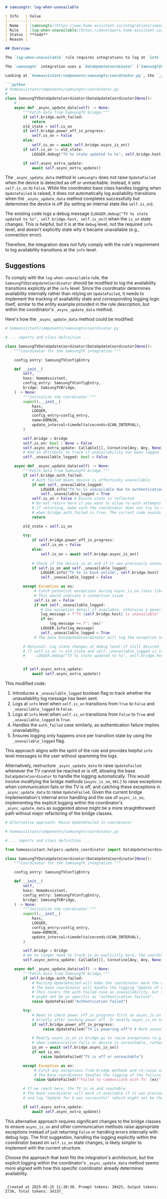 ```markdown
# samsungtv: log-when-unavailable

| Info   | Value                                                                    |
|--------|--------------------------------------------------------------------------|
| Name   | [samsungtv](https://www.home-assistant.io/integrations/samsungtv/) |
| Rule   | [log-when-unavailable](https://developers.home-assistant.io/docs/core/integration-quality-scale/rules/log-when-unavailable)                                                     |
| Status | **todo**                                                                 |
| Reason |                                                                          |

## Overview

The `log-when-unavailable` rule requires integrations to log at `info` level when a device or service becomes unavailable, and again when it becomes available, logging each transition only once to avoid spamming the logs. This rule is applicable to the `samsungtv` integration as it interacts with an external device (the TV) that can become unavailable due to various reasons (e.g., network issues, being powered off).

The `samsungtv` integration uses a `DataUpdateCoordinator` (`SamsungTVDataUpdateCoordinator` in `coordinator.py`). The standard pattern for coordinators to comply with this rule is to raise `UpdateFailed` within the `_async_update_data` method when the device/service is unavailable. The `DataUpdateCoordinator` base class then handles the required logging (once when transitioning to unavailable, once when transitioning back to available, both at `info` level).

Looking at `homeassistant/components/samsungtv/coordinator.py`, the `_async_update_data` method fetches the device's power state using `await self.bridge.async_is_on()`. It then updates the `self.is_on` attribute based on the result.

```python
# homeassistant/components/samsungtv/coordinator.py
# ...
class SamsungTVDataUpdateCoordinator(DataUpdateCoordinator[None]):
    # ...
    async def _async_update_data(self) -> None:
        """Fetch data from SamsungTV bridge."""
        if self.bridge.auth_failed:
            return
        old_state = self.is_on
        if self.bridge.power_off_in_progress:
            self.is_on = False
        else:
            self.is_on = await self.bridge.async_is_on()
        if self.is_on != old_state:
            LOGGER.debug("TV %s state updated to %s", self.bridge.host, self.is_on)

        if self.async_extra_update:
            await self.async_extra_update()
```

The `_async_update_data` method in `samsungtv` does *not* raise `UpdateFailed` when the device is detected as off or unreachable. Instead, it sets `self.is_on` to `False`. While the coordinator base class handles logging when `UpdateFailed` is raised, it does *not* automatically log availability transitions when the `_async_update_data` method completes successfully but determines the device is off (by setting an internal state like `self.is_on`).

The existing code logs a debug message (`LOGGER.debug("TV %s state updated to %s", self.bridge.host, self.is_on)`) when the `is_on` state changes. This is helpful, but it is at the `debug` level, not the required `info` level, and doesn't explicitly state *why* it became unavailable (e.g., connection error).

Therefore, the integration does not fully comply with the rule's requirement to log availability transitions at the `info` level.

## Suggestions

To comply with the `log-when-unavailable` rule, the `SamsungTVDataUpdateCoordinator` should be modified to log the availability transitions explicitly at the `info` level. Since the coordinator determines availability internally rather than relying on `UpdateFailed`, it needs to implement the tracking of availability state and corresponding logging logic itself, similar to the entity example provided in the rule description, but within the coordinator's `_async_update_data` method.

Here's how the `_async_update_data` method could be modified:

```python
# homeassistant/components/samsungtv/coordinator.py

# ... imports and class definition ...

class SamsungTVDataUpdateCoordinator(DataUpdateCoordinator[None]):
    """Coordinator for the SamsungTV integration."""

    config_entry: SamsungTVConfigEntry

    def __init__(
        self,
        hass: HomeAssistant,
        config_entry: SamsungTVConfigEntry,
        bridge: SamsungTVBridge,
    ) -> None:
        """Initialize the coordinator."""
        super().__init__(
            hass,
            LOGGER,
            config_entry=config_entry,
            name=DOMAIN,
            update_interval=timedelta(seconds=SCAN_INTERVAL),
        )

        self.bridge = bridge
        self.is_on: bool | None = False
        self.async_extra_update: Callable[[], Coroutine[Any, Any, None]] | None = None
        # Add an attribute to track if unavailability has been logged
        self._unavailable_logged: bool = False

    async def _async_update_data(self) -> None:
        """Fetch data from SamsungTV bridge."""
        if self.bridge.auth_failed:
            # Auth failed means device is effectively unavailable
            if not self._unavailable_logged:
                LOGGER.info("TV %s is unavailable due to authentication failure", self.bridge.host)
                self._unavailable_logged = True
            self.is_on = False # Ensure state is reflected
            # Do not return here if you want to allow re-auth attempts to connect
            # If returning, make sure the coordinator does not try to update platforms
            # when bridge.auth_failed is true. The current code avoids this.
            return

        old_state = self.is_on
        
        try:
            if self.bridge.power_off_in_progress:
                self.is_on = False
            else:
                self.is_on = await self.bridge.async_is_on()
            
            # Check if the device is on and if it was previously unavailable
            if self.is_on and self._unavailable_logged:
                LOGGER.info("TV %s is back online", self.bridge.host)
                self._unavailable_logged = False

        except Exception as ex:
             # Catch potential exceptions during async_is_on (less likely with current bridge impl, but good practice)
             # This would indicate a connection issue
             self.is_on = False
             if not self._unavailable_logged:
                # Use exception detail if available, otherwise a generic message
                log_message = f"TV {self.bridge.host} is unavailable"
                if ex:
                    log_message += f": {ex}"
                LOGGER.info(log_message)
                self._unavailable_logged = True
             # The base DataUpdateCoordinator will log the exception separately at error level

        # Optional: Log state changes at debug level if still desired
        # if self.is_on != old_state and self._unavailable_logged is (not self.is_on):
        #     LOGGER.debug("TV %s state updated to %s", self.bridge.host, self.is_on)


        if self.async_extra_update:
            await self.async_extra_update()

```

This modified code:

1.  Introduces a `_unavailable_logged` boolean flag to track whether the unavailability log message has been sent.
2.  Logs at `info` level when `self.is_on` transitions from `True` to `False` and `_unavailable_logged` is `False`.
3.  Logs at `info` level when `self.is_on` transitions from `False` to `True` and `_unavailable_logged` is `True`.
4.  Handles the `auth_failed` case similarly, as authentication failure implies unavailability.
5.  Ensures logging only happens once per transition state by using the `_unavailable_logged` flag.

This approach aligns with the spirit of the rule and provides helpful `info` level messages to the user without spamming the logs.

Alternatively, restructure `_async_update_data` to raise `UpdateFailed` whenever the TV cannot be reached or is off, allowing the base `DataUpdateCoordinator` to handle the logging automatically. This would involve modifying the bridge methods (`async_is_on`, etc.) to raise exceptions when communication fails or the TV is off, and catching these exceptions in `_async_update_data` to raise `UpdateFailed`. Given the current bridge implementation's internal error handling and the use of `async_is_on`, implementing the explicit logging within the coordinator's `_async_update_data` as suggested above might be a more straightforward path without major refactoring of the bridge classes.

```python
# Alternative approach: Raise UpdateFailed in coordinator

# homeassistant/components/samsungtv/coordinator.py

# ... imports and class definition ...

from homeassistant.helpers.update_coordinator import DataUpdateCoordinator, UpdateFailed

class SamsungTVDataUpdateCoordinator(DataUpdateCoordinator[None]):
    """Coordinator for the SamsungTV integration."""

    config_entry: SamsungTVConfigEntry

    def __init__(
        self,
        hass: HomeAssistant,
        config_entry: SamsungTVConfigEntry,
        bridge: SamsungTVBridge,
    ) -> None:
        """Initialize the coordinator."""
        super().__init__(
            hass,
            LOGGER,
            config_entry=config_entry,
            name=DOMAIN,
            update_interval=timedelta(seconds=SCAN_INTERVAL),
        )

        self.bridge = bridge
        # We no longer need to track is_on explicitly here, the coordinator base handles availability
        self.async_extra_update: Callable[[], Coroutine[Any, Any, None]] | None = None

    async def _async_update_data(self) -> None:
        """Fetch data from SamsungTV bridge."""
        if self.bridge.auth_failed:
            # Raising UpdateFailed will make the coordinator mark the device unavailable
            # The base coordinator will handle the logging "Update of X failed"
            # This covers the auth failed case as unavailability, but the log message
            # might not be as specific as "authentication failure".
            raise UpdateFailed("Authentication failed")

        try:
            # Need to check power_off_in_progress first as async_is_on might still return True
            # briefly after sending power off. Or modify async_is_on to respect this state.
            if self.bridge.power_off_in_progress:
                 raise UpdateFailed("TV is powering off") # Mark unavailable while powering off

            # Modify async_is_on in bridge.py to raise exceptions (e.g., ConnectionError)
            # when communication fails or device is unreachable, rather than just returning False.
            is_on = await self.bridge.async_is_on()
            if not is_on:
                raise UpdateFailed("TV is off or unreachable")

        except Exception as ex:
             # Catch any exceptions from bridge methods and re-raise as UpdateFailed
             # The base coordinator handles the logging of the failure and the unavailable state
             raise UpdateFailed(f"Failed to communicate with TV: {ex}") from ex

        # If we reach here, the TV is on and reachable.
        # The base coordinator will mark it available if it was previously unavailable
        # and log "Update for X was successful" (which might not be the desired "back online" message)

        if self.async_extra_update:
            await self.async_extra_update()

```
This alternative approach requires significant changes to the bridge classes to ensure `async_is_on` and other communication methods raise appropriate exceptions instead of just returning `False` or handling errors internally with debug logs. The first suggestion, handling the logging explicitly within the coordinator based on `self.is_on` state changes, is likely simpler to implement with the current structure.

Choose the approach that best fits the integration's architecture, but the explicit logging within the coordinator's `_async_update_data` method seems more aligned with how this specific coordinator already determines availability.

```

_Created at 2025-05-25 11:30:30. Prompt tokens: 30425, Output tokens: 2736, Total tokens: 34337_
